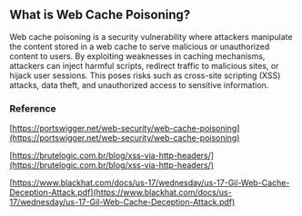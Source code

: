 ## **What is Web Cache Poisoning?** ##
Web cache poisoning is a security vulnerability where attackers manipulate the content stored in a web cache to serve malicious or unauthorized content to users. By exploiting weaknesses in caching mechanisms, attackers can inject harmful scripts, redirect traffic to malicious sites, or hijack user sessions. This poses risks such as cross-site scripting (XSS) attacks, data theft, and unauthorized access to sensitive information.

### **Reference** ###
[https://portswigger.net/web-security/web-cache-poisoning](https://portswigger.net/web-security/web-cache-poisoning)

[https://brutelogic.com.br/blog/xss-via-http-headers/](https://brutelogic.com.br/blog/xss-via-http-headers/)

[https://www.blackhat.com/docs/us-17/wednesday/us-17-Gil-Web-Cache-Deception-Attack.pdf](https://www.blackhat.com/docs/us-17/wednesday/us-17-Gil-Web-Cache-Deception-Attack.pdf)

